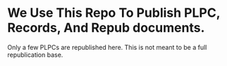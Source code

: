 # We Use This Repo To Publish PLPC, Records, And Repub documents.

Only a few PLPCs are republished here. This is not meant to be a full
republication base.



